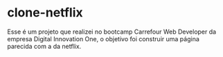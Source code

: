 # clone-netflix
Esse é um projeto que realizei no bootcamp Carrefour Web Developer da empresa Digital Innovation One, o objetivo foi construir uma página parecida com a da netflix.
